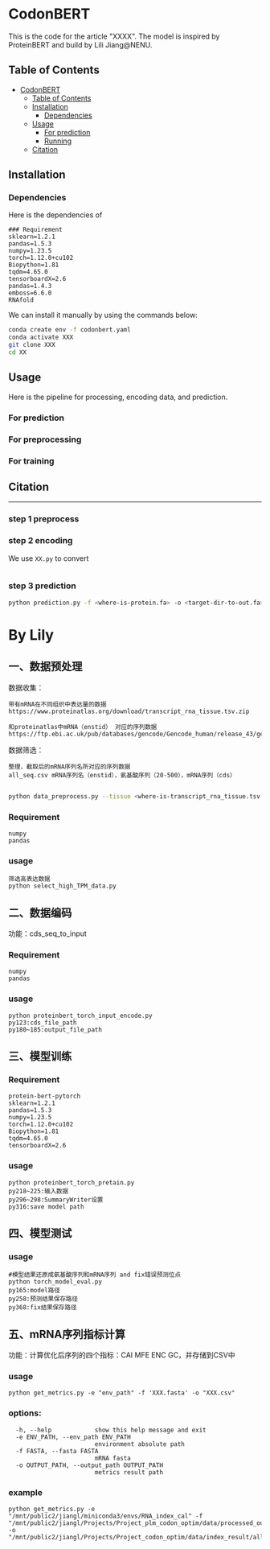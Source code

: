 # CodonBERT

This is the code for the article "XXXX". The model is inspired by ProteinBERT and build by Lili Jiang@NENU.


## Table of Contents

- [CodonBERT](#codonbert)
  - [Table of Contents](#table-of-contents)
  - [Installation](#installation)
    - [Dependencies](#dependencies)
  - [Usage](#usage)
    - [For prediction](#for-prediction)
    - [Running](#Running)
  - [Citation](#citation)


## Installation

### Dependencies

Here is the dependencies of 
```
### Requirement
sklearn=1.2.1
pandas=1.5.3
numpy=1.23.5
torch=1.12.0+cu102
Biopython=1.81
tqdm=4.65.0
tensorboardX=2.6
pandas=1.4.3
emboss=6.6.0
RNAfold
```

We can install it manually by using the commands below:
```bash
conda create env -f codonbert.yaml
conda activate XXX
git clone XXX
cd XX
```

## Usage
Here is the pipeline for processing, encoding data, and prediction.


### For prediction


### For preprocessing


### For training


## Citation


-------



### step 1 preprocess



### step 2 encoding
We use `XX.py` to convert 
```bash

```

### step 3 prediction

```bash
python prediction.py -f <where-is-protein.fa> -o <target-dir-to-out.fa>
```


# By Lily


## 一、数据预处理
数据收集：
```
带有mRNA在不同组织中表达量的数据
https://www.proteinatlas.org/download/transcript_rna_tissue.tsv.zip
```

```
和proteinatlas中mRNA（enstid） 对应的序列数据
https://ftp.ebi.ac.uk/pub/databases/gencode/Gencode_human/release_43/gencode.v43.pc_translations.fa.gz
```
数据筛选：
```
整理，截取后的mRNA序列名所对应的序列数据
all_seq.csv mRNA序列名（enstid），氨基酸序列（20-500），mRNA序列（cds）
```

```bash

python data_preprocess.py --tissue <where-is-transcript_rna_tissue.tsv.zip> --seq <where-is-gencode.v43.pc_translations.fa.gz> --out <target-is-all_seq.csv>
```


### Requirement
```
numpy
pandas
```

### usage
```
筛选高表达数据
python select_high_TPM_data.py
```

## 二、数据编码
功能：cds_seq_to_input
### Requirement
```
numpy
pandas
```

### usage
```
python proteinbert_torch_input_encode.py
py123:cds_file_path
py180~185:output_file_path
```

## 三、模型训练
### Requirement
```
protein-bert-pytorch
sklearn=1.2.1
pandas=1.5.3
numpy=1.23.5
torch=1.12.0+cu102
Biopython=1.81
tqdm=4.65.0
tensorboardX=2.6
```
### usage
```
python proteinbert_torch_pretain.py
py218~225:输入数据
py296~298:SummaryWriter设置
py316:save model path
```

## 四、模型测试
### usage
```
#模型结果还原成氨基酸序列和mRNA序列 and fix错误预测位点
python torch_model_eval.py
py165:model路径
py258:预测结果保存路径
py368:fix结果保存路径

```

## 五、mRNA序列指标计算
功能：计算优化后序列的四个指标：CAI MFE ENC GC，并存储到CSV中


### usage

```
python get_metrics.py -e "env_path" -f 'XXX.fasta' -o "XXX.csv"
```

### options:

```
  -h, --help            show this help message and exit
  -e ENV_PATH, --env_path ENV_PATH
                        environment absolute path
  -f FASTA, --fasta FASTA
                        mRNA fasta
  -o OUTPUT_PATH, --output_path OUTPUT_PATH
                        metrics result path
```

### example
```
python get_metrics.py -e "/mnt/public2/jiangl/miniconda3/envs/RNA_index_cal" -f "/mnt/public2/jiangl/Projects/Project_plm_codon_optim/data/processed_output_data/fasta_file/epoch320_5_out_fix.fasta" -o "/mnt/public2/jiangl/Projects/Project_codon_optim/data/index_result/all_seq/epoch320_5_out_fix_result.csv"
```


                        


